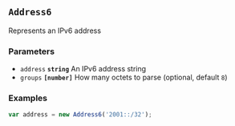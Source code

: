 ## `Address6`

Represents an IPv6 address

### Parameters

* `address` **`string`** An IPv6 address string
* `groups` **`[number]`** How many octets to parse (optional, default `8`)


### Examples

```js
var address = new Address6('2001::/32');
```


